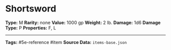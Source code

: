 # Shortsword

**Type:** M
**Rarity:** none
**Value:** 1000 gp
**Weight:** 2 lb.
**Damage:** 1d6
**Damage Type:** P
**Properties:** F, L

---
**Tags:** #5e-reference #item
**Source Data:** `items-base.json`